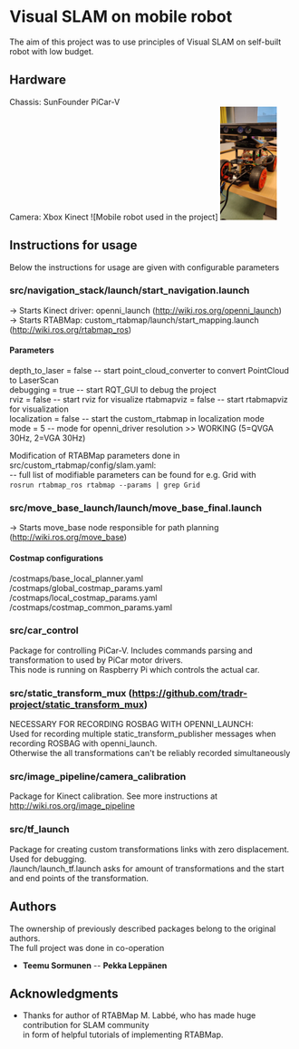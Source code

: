 # Visual SLAM on mobile robot

The aim of this project was to use principles of Visual SLAM on self-built robot with low budget.

## Hardware

Chassis: SunFounder PiCar-V  
Camera: Xbox Kinect
![Mobile robot used in the project]
<img src="mobile_robot.jpeg" width="100" height="200" />

## Instructions for usage

Below the instructions for usage are given with configurable parameters  
  
### src/navigation_stack/launch/start_navigation.launch  
  -> Starts Kinect driver: openni_launch (http://wiki.ros.org/openni_launch)  
  -> Starts RTABMap: custom_rtabmap/launch/start_mapping.launch (http://wiki.ros.org/rtabmap_ros)  

#### Parameters
depth_to_laser = false -- start point_cloud_converter to convert PointCloud to LaserScan  
debugging = true       -- start RQT_GUI to debug the project  
rviz = false           -- start rviz for visualize 
rtabmapviz = false     -- start rtabmapviz for visualization  
localization = false   -- start the custom_rtabmap in localization mode  
mode = 5               -- mode for openni_driver resolution >> WORKING (5=QVGA 30Hz, 2=VGA 30Hz)  
  
Modification of RTABMap parameters done in src/custom_rtabmap/config/slam.yaml:  
  -- full list of modifiable parameters can be found for e.g. Grid with  
  ``` rosrun rtabmap_ros rtabmap --params | grep Grid ```  
  
  
### src/move_base_launch/launch/move_base_final.launch
  -> Starts move_base node responsible for path planning (http://wiki.ros.org/move_base)  
 
#### Costmap configurations
/costmaps/base_local_planner.yaml
/costmaps/global_costmap_params.yaml
/costmaps/local_costmap_params.yaml
/costmaps/costmap_common_params.yaml


### src/car_control

Package for controlling PiCar-V. Includes commands parsing and transformation to used by PiCar motor drivers.  
This node is running on Raspberry Pi which controls the actual car.


### src/static_transform_mux (https://github.com/tradr-project/static_transform_mux)

NECESSARY FOR RECORDING ROSBAG WITH OPENNI_LAUNCH:  
  Used for recording multiple static_transform_publisher messages when recording ROSBAG with openni_launch.  
  Otherwise the all transformations can't be reliably recorded simultaneously


### src/image_pipeline/camera_calibration

Package for Kinect calibration. See more instructions at http://wiki.ros.org/image_pipeline


### src/tf_launch

Package for creating custom transformations links with zero displacement. Used for debugging.  
/launch/launch_tf.launch asks for amount of transformations and the start and end points of the transformation.  


## Authors

The ownership of previously described packages belong to the original authors.  
The full project was done in co-operation  
* **Teemu Sormunen** -- **Pekka Leppänen**


## Acknowledgments

* Thanks for author of RTABMap M. Labbé, who has made huge contribution for SLAM community   
  in form of helpful tutorials of implementing RTABMap. 
